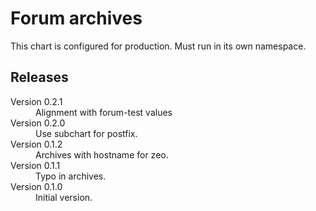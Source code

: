# Forum archives

This chart is configured for production. Must run in its own namespace.

## Releases

<dl>
  <dt>Version 0.2.1</dt>
  <dd>Alignment with forum-test values</dd>

  <dt>Version 0.2.0</dt>
  <dd>Use subchart for postfix.</dd>

  <dt>Version 0.1.2</dt>
  <dd>Archives with hostname for zeo.</dd>

  <dt>Version 0.1.1</dt>
  <dd>Typo in archives.</dd>

  <dt>Version 0.1.0</dt>
  <dd>Initial version.</dd>

</dl>

